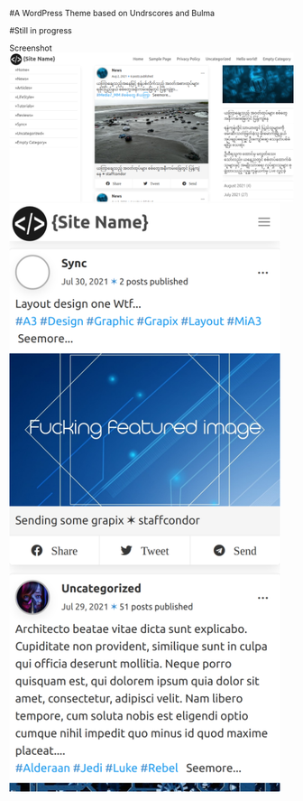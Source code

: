 #A WordPress Theme based on Undrscores and Bulma

#Still in progress

Screenshot
<img src="https://raw.githubusercontent.com/tsanaung/WordPressThemeDevelopmentNotes/master/cwt/screenshot.png"/>
<img src="https://raw.githubusercontent.com/tsanaung/WordPressThemeDevelopmentNotes/master/cwt/localhos.png" style="width: 50vw !important; height: auto;" />
